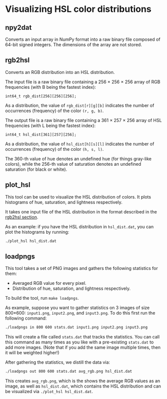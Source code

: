 # Visualizing HSL color distributions

## npy2dat

Converts an input array in NumPy format into a raw binary file composed of
64-bit signed integers.  The dimensions of the array are not stored.

## rgb2hsl

Converts an RGB distribution into an HSL distribution.

The input file is a raw binary file containing a 256 × 256 × 256 array of RGB
frequencies (with B being the fastest index):

    int64_t rgb_dist[256][256][256];

As a distribution, the value of `rgb_dist[r][g][b]` indicates the number of
occurrences (frequency) of the color `(r, g, b)`.

The output file is a raw binary file containing a 361 × 257 × 256 array of HSL
frequencies (with L being the fastest index):

    int64_t hsl_dist[361][257][256];

As a distribution, the value of `hsl_dist[h][s][l]` indicates the number of
occurrences (frequency) of the color `(h, s, l)`.

The 360-th value of hue denotes an undefined hue (for things gray-like
colors), while the 256-th value of saturation denotes an undefined saturation
(for black or white).

## plot_hsl

This tool can be used to visualize the HSL distribution of colors.  It plots
histograms of hue, saturation, and lightness respectively.

It takes one input file of the HSL distribution in the format described in the
[rgb2hsl section](#rgb2hsl).

As an example: if you have the HSL distribution in `hsl_dist.dat`, you can
plot the histograms by running:

~~~sh
./plot_hsl hsl_dist.dat
~~~

## loadpngs

This tool takes a set of PNG images and gathers the following statistics for
them:

  - Averaged RGB value for every pixel.
  - Distribution of hue, saturation, and lightness respectively.

To build the tool, run `make loadpngs`.

As example, suppose you want to gather statistics on 3 images of size 800×600:
`input1.png`, `input2.png`, and `input3.png`.  To do this first run the
following command:

~~~sh
./loadpngs in 800 600 stats.dat input1.png input2.png input3.png
~~~

This will create a file called `stats.dat` that tracks the statistics.  You
can call this command as many times as you like with a pre-existing
`stats.dat` to add more images.  (Note that if you add the same image multiple
times, then it will be weighted higher!)

After gathering the statistics, we distill the data via:

~~~sh
./loadpngs out 800 600 stats.dat avg_rgb.png hsl_dist.dat
~~~

This creates `avg_rgb.png`, which is the shows the average RGB values as an
image, as well as `hsl_dist.dat`, which contains the HSL distribution and can
be visualized via `./plot_hsl hsl_dist.dat`.
